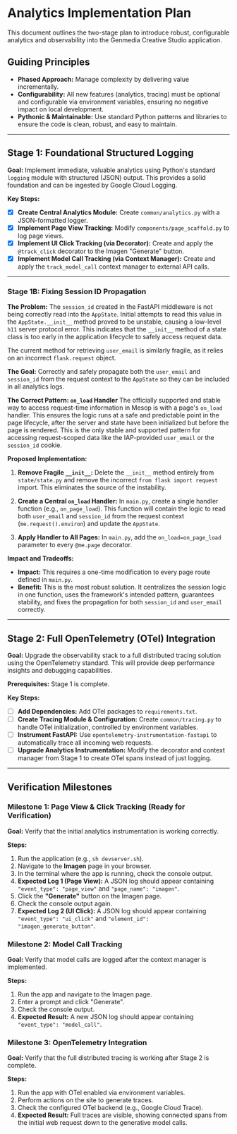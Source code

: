 # Analytics Implementation Plan

This document outlines the two-stage plan to introduce robust, configurable analytics and observability into the Genmedia Creative Studio application.

## Guiding Principles

- **Phased Approach:** Manage complexity by delivering value incrementally.
- **Configurability:** All new features (analytics, tracing) must be optional and configurable via environment variables, ensuring no negative impact on local development.
- **Pythonic & Maintainable:** Use standard Python patterns and libraries to ensure the code is clean, robust, and easy to maintain.

---

## Stage 1: Foundational Structured Logging

**Goal:** Implement immediate, valuable analytics using Python's standard `logging` module with structured (JSON) output. This provides a solid foundation and can be ingested by Google Cloud Logging.

**Key Steps:**

- [x] **Create Central Analytics Module:** Create `common/analytics.py` with a JSON-formatted logger.
- [x] **Implement Page View Tracking:** Modify `components/page_scaffold.py` to log page views.
- [x] **Implement UI Click Tracking (via Decorator):** Create and apply the `@track_click` decorator to the Imagen "Generate" button.
- [x] **Implement Model Call Tracking (via Context Manager):** Create and apply the `track_model_call` context manager to external API calls.

---

### Stage 1B: Fixing Session ID Propagation

**The Problem:**
The `session_id` created in the FastAPI middleware is not being correctly read into the `AppState`. Initial attempts to read this value in the `AppState.__init__` method proved to be unstable, causing a low-level `h11` server protocol error. This indicates that the `__init__` method of a state class is too early in the application lifecycle to safely access request data.

The current method for retrieving `user_email` is similarly fragile, as it relies on an incorrect `flask.request` object.

**The Goal:**
Correctly and safely propagate both the `user_email` and `session_id` from the request context to the `AppState` so they can be included in all analytics logs.

**The Correct Pattern: `on_load` Handler**
The officially supported and stable way to access request-time information in Mesop is with a page's `on_load` handler. This ensures the logic runs at a safe and predictable point in the page lifecycle, after the server and state have been initialized but before the page is rendered. This is the only stable and supported pattern for accessing request-scoped data like the IAP-provided `user_email` or the `session_id` cookie.

**Proposed Implementation:**

1.  **Remove Fragile `__init__`:** Delete the `__init__` method entirely from `state/state.py` and remove the incorrect `from flask import request` import. This eliminates the source of the instability.

2.  **Create a Central `on_load` Handler:** In `main.py`, create a single handler function (e.g., `on_page_load`). This function will contain the logic to read both `user_email` and `session_id` from the request context (`me.request().environ`) and update the `AppState`.

3.  **Apply Handler to All Pages:** In `main.py`, add the `on_load=on_page_load` parameter to every `@me.page` decorator. 

**Impact and Tradeoffs:**
- **Impact:** This requires a one-time modification to every page route defined in `main.py`.
- **Benefit:** This is the most robust solution. It centralizes the session logic in one function, uses the framework's intended pattern, guarantees stability, and fixes the propagation for both `session_id` and `user_email` correctly.

---

## Stage 2: Full OpenTelemetry (OTel) Integration

**Goal:** Upgrade the observability stack to a full distributed tracing solution using the OpenTelemetry standard. This will provide deep performance insights and debugging capabilities.

**Prerequisites:** Stage 1 is complete.

**Key Steps:**

- [ ] **Add Dependencies:** Add OTel packages to `requirements.txt`.
- [ ] **Create Tracing Module & Configuration:** Create `common/tracing.py` to handle OTel initialization, controlled by environment variables.
- [ ] **Instrument FastAPI:** Use `opentelemetry-instrumentation-fastapi` to automatically trace all incoming web requests.
- [ ] **Upgrade Analytics Instrumentation:** Modify the decorator and context manager from Stage 1 to create OTel spans instead of just logging.

---

## Verification Milestones

### Milestone 1: Page View & Click Tracking (Ready for Verification)

**Goal:** Verify that the initial analytics instrumentation is working correctly.

**Steps:**

1.  Run the application (e.g., `sh devserver.sh`).
2.  Navigate to the **Imagen** page in your browser.
3.  In the terminal where the app is running, check the console output.
4.  **Expected Log 1 (Page View):** A JSON log should appear containing `"event_type": "page_view"` and `"page_name": "imagen"`.
5.  Click the **"Generate"** button on the Imagen page.
6.  Check the console output again.
7.  **Expected Log 2 (UI Click):** A JSON log should appear containing `"event_type": "ui_click"` and `"element_id": "imagen_generate_button"`.

### Milestone 2: Model Call Tracking

**Goal:** Verify that model calls are logged after the context manager is implemented.

**Steps:**

1.  Run the app and navigate to the Imagen page.
2.  Enter a prompt and click "Generate".
3.  Check the console output.
4.  **Expected Result:** A new JSON log should appear containing `"event_type": "model_call"`.

### Milestone 3: OpenTelemetry Integration

**Goal:** Verify that the full distributed tracing is working after Stage 2 is complete.

**Steps:**

1.  Run the app with OTel enabled via environment variables.
2.  Perform actions on the site to generate traces.
3.  Check the configured OTel backend (e.g., Google Cloud Trace).
4.  **Expected Result:** Full traces are visible, showing connected spans from the initial web request down to the generative model calls.
